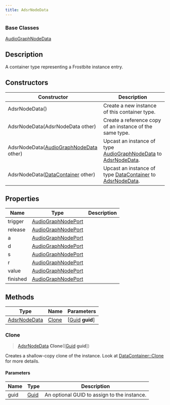 ```yaml
---
title: AdsrNodeData
---
```

### Base Classes

[AudioGraphNodeData](AudioGraphNodeData)

## Description

A container type representing a Frostbite instance entry.

## Constructors

| Constructor                                                             | Description                                                                                                     |
| ----------------------------------------------------------------------- | --------------------------------------------------------------------------------------------------------------- |
| AdsrNodeData()                                                          | Create a new instance of this container type.                                                                   |
| AdsrNodeData(AdsrNodeData other)                                        | Create a reference copy of an instance of the same type.                                                        |
| AdsrNodeData([AudioGraphNodeData](AudioGraphNodeData) other)            | Upcast an instance of type [AudioGraphNodeData](AudioGraphNodeData) to [AdsrNodeData](AdsrNodeData).            |
| AdsrNodeData([DataContainer](/vext/ref/shared/class/datacontainer) other) | Upcast an instance of type [DataContainer](/vext/ref/shared/class/datacontainer) to [AdsrNodeData](AdsrNodeData). |

## Properties

| Name     | Type                                     | Description |
| -------- | ---------------------------------------- | ----------- |
| trigger  | [AudioGraphNodePort](AudioGraphNodePort) |             |
| release  | [AudioGraphNodePort](AudioGraphNodePort) |             |
| a        | [AudioGraphNodePort](AudioGraphNodePort) |             |
| d        | [AudioGraphNodePort](AudioGraphNodePort) |             |
| s        | [AudioGraphNodePort](AudioGraphNodePort) |             |
| r        | [AudioGraphNodePort](AudioGraphNodePort) |             |
| value    | [AudioGraphNodePort](AudioGraphNodePort) |             |
| finished | [AudioGraphNodePort](AudioGraphNodePort) |             |

## Methods

| Type                         | Name            | Parameters                                     |
| ---------------------------- | --------------- | ---------------------------------------------- |
| [AdsrNodeData](AdsrNodeData) | [Clone](#clone) | \[[Guid](/vext/ref/shared/class/guid) **guid**\] |

### Clone

> [AdsrNodeData](AdsrNodeData) **Clone**(\[[Guid](/vext/ref/shared/class/guid) **guid**\])

Creates a shallow-copy clone of the instance. Look at [DataContainer::Clone](/vext/ref/shared/class/datacontainer#clone) for more details.

#### Parameters

| Name | Type         | Description                                 |
| ---- | ------------ | ------------------------------------------- |
| guid | [Guid](Guid) | An optional GUID to assign to the instance. |
